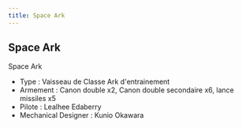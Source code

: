 ```yaml
---
title: Space Ark
---
```


Space Ark
---------




Space Ark   
  
- Type : Vaisseau de Classe Ark d'entrainement  
- Armement : Canon double x2, Canon double secondaire x6, lance missiles x5  
- Pilote : Lealhee Edaberry  
- Mechanical Designer : Kunio Okawara  
  



